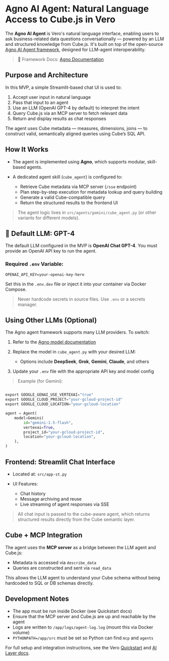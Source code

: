 # Agno AI Agent: Natural Language Access to Cube.js in Vero

The **Agno AI Agent** is Vero's natural language interface, enabling users to ask business-related data questions conversationally — powered by an LLM and structured knowledge from Cube.js. It's built on top of the open-source [Agno AI Agent framework](https://github.com/agno-agi/agno), designed for LLM-agent interoperability.

> 📘 Framework Docs: [Agno Documentation](https://docs.agno.com/introduction)

## Purpose and Architecture

In this MVP, a simple Streamlit-based chat UI is used to:

1. Accept user input in natural language
2. Pass that input to an agent
3. Use an LLM (OpenAI GPT-4 by default) to interpret the intent
4. Query Cube.js via an MCP server to fetch relevant data
5. Return and display results as chat responses

The agent uses Cube metadata — measures, dimensions, joins — to construct valid, semantically aligned queries using Cube’s SQL API.

## How It Works

- The agent is implemented using **Agno**, which supports modular, skill-based agents.
- A dedicated agent skill (`cube_agent`) is configured to:

  - Retrieve Cube metadata via MCP server (`/sse` endpoint)
  - Plan step-by-step execution for metadata lookup and query building
  - Generate a valid Cube-compatible query
  - Return the structured results to the frontend UI

> The agent logic lives in `src/agents/gemini/cube_agent.py` (or other variants for different models).

## 🤖 Default LLM: GPT-4

The default LLM configured in the MVP is **OpenAI Chat GPT-4**. You must provide an OpenAI API key to run the agent.

### Required `.env` Variable:

```
OPENAI_API_KEY=your-openai-key-here
```

Set this in the `.env.dev` file or inject it into your container via Docker Compose.

> Never hardcode secrets in source files. Use `.env` or a secrets manager.

## Using Other LLMs (Optional)

The Agno agent framework supports many LLM providers. To switch:

1. Refer to the [Agno model documentation](https://docs.agno.com/models/introduction)
2. Replace the model in `cube_agent.py` with your desired LLM:

   - Options include **DeepSeek**, **Grok**, **Gemini**, **Claude**, and others

3. Update your `.env` file with the appropriate API key and model config

> Example (for Gemini):

```python

export GOOGLE_GENAI_USE_VERTEXAI="true"
export GOOGLE_CLOUD_PROJECT="your-gcloud-project-id"
export GOOGLE_CLOUD_LOCATION="your-gcloud-location"

agent = Agent(
    model=Gemini(
        id="gemini-1.5-flash",
        vertexai=True,
        project_id="your-gcloud-project-id",
        location="your-gcloud-location",
    ),
)
```

## Frontend: Streamlit Chat Interface

- Located at: `src/app-st.py`
- UI Features:

  - Chat history
  - Message archiving and reuse
  - Live streaming of agent responses via SSE

> All chat input is passed to the cube-aware agent, which returns structured results directly from the Cube semantic layer.

## Cube + MCP Integration

The agent uses the **MCP server** as a bridge between the LLM agent and Cube.js:

- Metadata is accessed via `describe_data`
- Queries are constructed and sent via `read_data`

This allows the LLM agent to understand your Cube schema without being hardcoded to SQL or DB schemas directly.

## Development Notes

- The app must be run inside Docker (see Quickstart docs)
- Ensure that the MCP server and Cube.js are up and reachable by the agent
- Logs are written to `/app/logs/agent-log.log` (mount this via Docker volume)
- `PYTHONPATH=/app/src` must be set so Python can find `mcp` and `agents`

For full setup and integration instructions, see the Vero [Quickstart](../quickstart.md) and [AI Layer docs](../ai/mcp-server.md).
